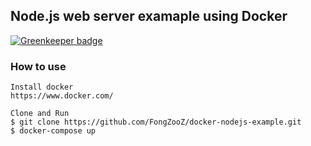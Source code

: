 ## Node.js web server examaple using Docker

[![Greenkeeper badge](https://badges.greenkeeper.io/FongZooZ/docker-nodejs-example.svg)](https://greenkeeper.io/)

### How to use
```
Install docker
https://www.docker.com/

Clone and Run
$ git clone https://github.com/FongZooZ/docker-nodejs-example.git
$ docker-compose up
```